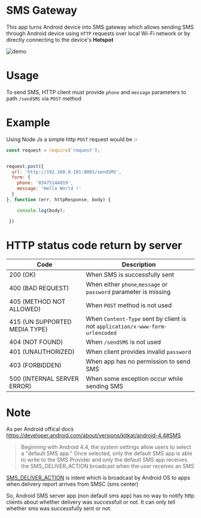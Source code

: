 # SMS Gateway
This app turns Android device into SMS gateway which allows sending SMS through Android device using `HTTP` requests over local Wi-Fi network or by directly connecting to the device's **Hotspot**

![demo](https://user-images.githubusercontent.com/35717992/195159994-c2906ede-8c43-405c-8c0b-a0a91ee77b18.gif)


# Usage
To send SMS, HTTP client must provide `phone` and `message` parameters to path `/sendSMS` via `POST` method

# Example

Using Node Js a simple http `POST` request would be :-
```javascript
const request = require('request');


request.post({
  url: 'http://192.168.0.101:8081/sendSMS',
  form: {
    phone: '03475144819',
    message: 'Hello World !'
  }
}, function (err, httpResponse, body) { 

    console.log(body);

 })
```
# HTTP status code return by server

|Code|Description|
|----|-----------|
|200 (OK)| When SMS is successfully sent  |
|400 (BAD REQUEST)| When either `phone`,`message` or `password` parameter is missing|
|405 (METHOD NOT ALLOWED)| When `POST` method is not used|
|415 (UN SUPPORTED MEDIA TYPE)| When `Content-Type` sent by client is not `application/x-www-form-urlencoded`|
|404 (NOT FOUND)| When `/sendSMS` is not used|
|401 (UNAUTHORIZED)| When client provides invalid `password`|
|403 (FORBIDDEN)| When app has no permission to send SMS |
|500 (INTERNAL SERVER ERROR)| When some exception occur while sending SMS |


# Note
As per Android offical docs https://developer.android.com/about/versions/kitkat/android-4.4#SMS 
>Beginning with Android 4.4, the system settings allow users to select a "default SMS app." Once selected, only the default SMS app is able to write to the SMS Provider and only the default SMS app receives the SMS_DELIVER_ACTION broadcast when the user receives an SMS

[SMS_DELIVER_ACTION](https://developer.android.com/reference/android/provider/Telephony.Sms.Intents#SMS_DELIVER_ACTION) is intent which is broadcast by Android OS to apps when delivery report arrives from SMSC (sms center)

So, Android SMS server app (non default sms app) has no way to notify http clients about whether delivery was successfull or not. It can only tell whether sms was successfully sent or not. 


